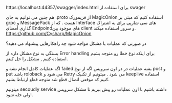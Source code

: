 https://localhost:44357/swagger/index.html برای استفاده از swager

هم چنین می توانیم به جای .proto از فریمورک MagicOnion استفاده کنیم که مبتی بر grpc  و MessagePack  هست . که از Interface های سی شارپی برای به اشتراک گذاری امضای Endpoindهای موجود بین client و سرور  استفاده میکند.
https://github.com/Cysharp/MagicOnion


در صورتی که عملیات با مشکل مواجه شود چه راهکارهایی پیشنهاد می دهید؟

بستگی به نوع مشکل داره 
از Error handling  برای اینکه نوع خطا رو متوجه بشیم استفاده کنیم , مشکل را حل کینم.

اگه عملیات کامل انجام نشه و failed بشه عملیات در در اون سرویس اگه از نوع post و put باشد roloback  می شود و Retry می شود . 
میتونیم از تکنیک keeplive   استفاده کنیم که موقعی اتصال قطع شد متوجه قطع ارتباط بشیم.

میتونیم secoudly service  داشته باشیم با اون عملیات رو پیش ببریم تا مشکل سرویس اولی حله شود.


